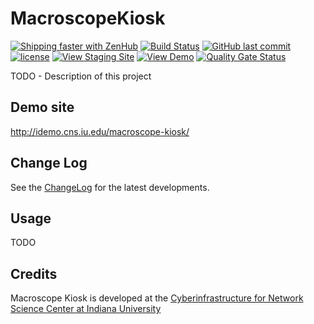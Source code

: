 # MacroscopeKiosk

[![Shipping faster with ZenHub](https://raw.githubusercontent.com/ZenHubIO/support/master/zenhub-badge.png)](https://app.zenhub.com/workspace/o/cns-iu/macroscope-kiosk)
[![Build Status](https://travis-ci.com/cns-iu/macroscope-kiosk.svg?branch=develop)](https://travis-ci.com/cns-iu/macroscope-kiosk)
[![GitHub last commit](https://img.shields.io/github/last-commit/cns-iu/macroscope-kiosk/develop.svg)](https://github.com/cns-iu/macroscope-kiosk/commits/develop)
[![license](https://img.shields.io/github/license/mashape/apistatus.svg)](LICENSE)
[![View Staging Site](https://img.shields.io/badge/staging-online-brightgreen.svg)](http://idemo.cns.iu.edu/macroscope-kiosk/)
[![View Demo](https://img.shields.io/badge/demo-online-brightgreen.svg)](http://idemo.cns.iu.edu/macroscope-kiosk/)
[![Quality Gate Status](https://sonarcloud.io/api/project_badges/measure?project=cns-iu_macroscope-kiosk&metric=alert_status)](https://sonarcloud.io/dashboard?id=cns-iu_macroscope-kiosk)

TODO - Description of this project

## Demo site

<http://idemo.cns.iu.edu/macroscope-kiosk/>

## Change Log

See the [ChangeLog](CHANGELOG.md) for the latest developments.

## Usage

TODO

## Credits

Macroscope Kiosk is developed at the [Cyberinfrastructure for Network Science Center at Indiana University](http://cns.iu.edu/)
